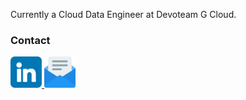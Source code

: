 <!--
<h1 align="center">
  Hey there
  
</h1>


@<div id="header" align="center">
  <img src="https://media.giphy.com/media/IoP0PvbbSWGAM/giphy.gif" width="300"/>
</div>
<img src="https://media.giphy.com/media/hvRJCLFzcasrR4ia7z/giphy.gif" width="30px"/>  
-->

Currently a Cloud Data Engineer at Devoteam G Cloud.

### Contact

<div id="badges">
  <a href="https://www.linkedin.com/in/hugo-rialan-265164165/">
    <img src="./img/linkedin.png" width="50px" alt="LinkedIn Badge"/>
  </a>
  <a href="mailto:github-readme-contact.ib6vw@simplelogin.fr">
    <img src="./img/email.png" width="50px" alt="Email Badge"/>
  </a>
</div>
